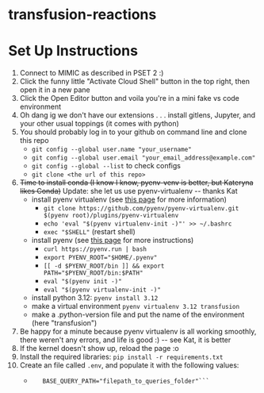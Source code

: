 # transfusion-reactions

# Set Up Instructions
1. Connect to MIMIC as described in PSET 2 :)
2. Click the funny little "Activate Cloud Shell" button in the top right, then open it in a new pane
3. Click the Open Editor button and voila you're in a mini fake vs code environment
4. Oh dang ig we don't have our extensions . . . install gitlens, Jupyter, and your other usual toppings (it comes with python)
5. You should probably log in to your github on command line and clone this repo
    - `git config --global user.name "your_username"`
    - `git config --global user.email "your_email_address@example.com"`
    - `git config --global --list` to check configs
    - `git clone <the url of this repo>`
6. ~~Time to install conda (I know I know, pyenv-venv is better, but Kateryna likes Conda)~~ Update: she let us use pyenv-virtualenv -- thanks Kat
    - install pyenv virtualenv (see [this page](https://github.com/pyenv/pyenv-virtualenv) for more information)
        - `git clone https://github.com/pyenv/pyenv-virtualenv.git $(pyenv root)/plugins/pyenv-virtualenv`
        - `echo 'eval "$(pyenv virtualenv-init -)"' >> ~/.bashrc`
        - `exec "$SHELL"` (restart shell)
    - install pyenv (see [this page](https://github.com/pyenv/pyenv) for more instructions)
        - `curl https://pyenv.run | bash`
        - `export PYENV_ROOT="$HOME/.pyenv"`
        - `[[ -d $PYENV_ROOT/bin ]] && export PATH="$PYENV_ROOT/bin:$PATH"`
        - `eval "$(pyenv init -)"`
        - `eval "$(pyenv virtualenv-init -)"`
    - install python 3.12: `pyenv install 3.12`
    - make a virtual environment `pyenv virtualenv 3.12 transfusion`
    - make a .python-version file and put the name of the environment (here "transfusion")
7.  Be happy for a minute because pyenv virtualenv is all working smoothly, there weren't any errors, and life is good :) -- see Kat, it is better
8. If the kernel doesn't show up, reload the page :o
9. Install the required libraries: `pip install -r requirements.txt`
10. Create an file called `.env`, and populate it with the following values:
    - ```BIGQUERY_PROJECT_NAME="your-project-name"
         BASE_QUERY_PATH="filepath_to_queries_folder"```